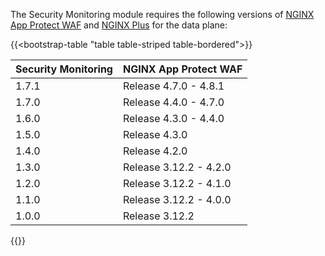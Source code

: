 The Security Monitoring module requires the following versions of [NGINX App Protect WAF](https://docs.nginx.com/nginx-app-protect/) and [NGINX Plus](https://docs.nginx.com/nginx/) for the data plane:

{{<bootstrap-table "table table-striped table-bordered">}}

| Security Monitoring | NGINX App Protect WAF  |
|---------------------|------------------------|
| 1.7.1               | Release 4.7.0 - 4.8.1  |
| 1.7.0               | Release 4.4.0 - 4.7.0  |
| 1.6.0               | Release 4.3.0 - 4.4.0  |
| 1.5.0               | Release 4.3.0          |
| 1.4.0               | Release 4.2.0          |
| 1.3.0               | Release 3.12.2 - 4.2.0 |
| 1.2.0               | Release 3.12.2 - 4.1.0 |
| 1.1.0               | Release 3.12.2 - 4.0.0 |
| 1.0.0               | Release 3.12.2         |

{{</bootstrap-table>}}

<!-- Do not remove. Keep this code at the bottom of the include -->
<!-- DOCS-1073 -->
